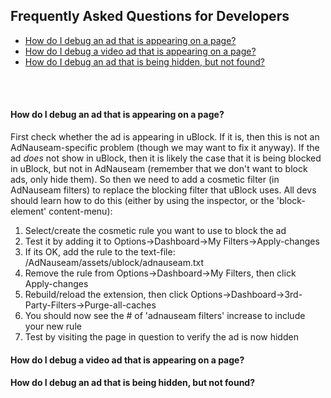 ## Frequently Asked Questions for Developers

* [How do I debug an ad that is appearing on a page?](#how-do-i-debug-an-ad-that-is-appearing-on-a-page)
* [How do I debug a video ad that is appearing on a page?]()
* [How do I debug an ad that is being hidden, but not found?]()

&nbsp;     
&nbsp;    

#### How do I debug an ad that is appearing on a page?

First check whether the ad is appearing in uBlock. If it is, then this is not an AdNauseam-specific problem (though we may want to fix it anyway). If the ad _does_ not show in uBlock, then it is likely the case that it is being blocked in uBlock, but not in AdNauseam (remember that we don't want to block ads, only hide them). So then we need to add a cosmetic filter (in AdNauseam filters) to replace the blocking filter that uBlock uses. All devs should learn how to do this (either by using the inspector, or the 'block-element' content-menu):

1.   Select/create the cosmetic rule you want to use to block the ad
1.   Test it by adding it to Options->Dashboard->My Filters->Apply-changes
1.   If its OK, add the rule to the text-file: /AdNauseam/assets/ublock/adnauseam.txt
1.   Remove the rule from Options->Dashboard->My Filters, then click Apply-changes
1.   Rebuild/reload the extension, then click Options->Dashboard->3rd-Party-Filters->Purge-all-caches
1.   You should now see the # of 'adnauseam filters' increase to include your new rule
1.   Test by visiting the page in question to verify the ad is now hidden

#### How do I debug a video ad that is appearing on a page?

#### How do I debug an ad that is being hidden, but not found?
